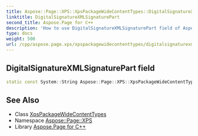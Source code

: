 ```yaml
---
title: Aspose::Page::XPS::XpsPackageWideContentTypes::DigitalSignatureXMLSignaturePart field
linktitle: DigitalSignatureXMLSignaturePart
second_title: Aspose.Page for C++
description: 'How to use DigitalSignatureXMLSignaturePart field of Aspose::Page::XPS::XpsPackageWideContentTypes class in C++.'
type: docs
weight: 500
url: /cpp/aspose.page.xps/xpspackagewidecontenttypes/digitalsignaturexmlsignaturepart/
---
```

## DigitalSignatureXMLSignaturePart field




```cpp
static const System::String Aspose::Page::XPS::XpsPackageWideContentTypes::DigitalSignatureXMLSignaturePart
```

## See Also

* Class [XpsPackageWideContentTypes](../)
* Namespace [Aspose::Page::XPS](../../)
* Library [Aspose.Page for C++](../../../)
